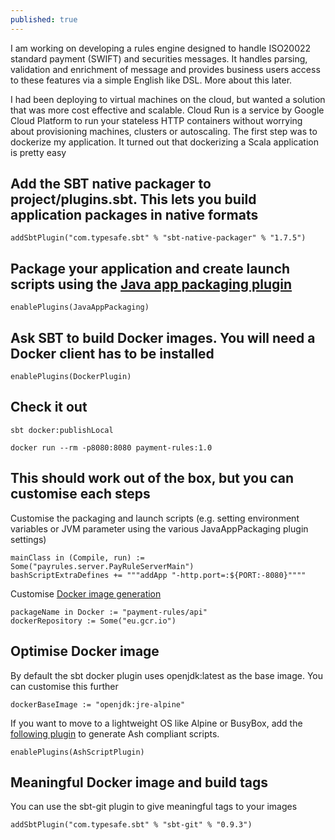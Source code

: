 ```yaml
---
published: true
---
```


I am working on developing a rules engine designed to handle ISO20022 standard payment (SWIFT) and securities messages. It handles parsing, validation and enrichment of message and provides business users access to these features via a simple English like DSL. More about this later.

I had been deploying to virtual machines on the cloud, but wanted a solution that was more cost effective and scalable. Cloud Run is a service by Google Cloud Platform to run your stateless HTTP containers without worrying about provisioning machines, clusters or autoscaling. The first step was to dockerize my application. It turned out that dockerizing a Scala application is pretty easy

## Add the SBT native packager to project/plugins.sbt. This lets you build application packages in native formats
	addSbtPlugin("com.typesafe.sbt" % "sbt-native-packager" % "1.7.5")

## Package your application and create launch scripts using the [Java app packaging plugin](https://sbt-native-packager.readthedocs.io/en/latest/archetypes/java_app/index.html#java-app-plugin)

	enablePlugins(JavaAppPackaging)
    
## Ask SBT to build Docker images. You will need a Docker client has to be installed
 
 	enablePlugins(DockerPlugin)
    
## Check it out

    sbt docker:publishLocal
    
    docker run --rm -p8080:8080 payment-rules:1.0
 
## This should work out of the box, but you can customise each steps

Customise the packaging and launch scripts (e.g. setting environment variables or JVM parameter using the various JavaAppPackaging plugin settings)

	mainClass in (Compile, run) := Some("payrules.server.PayRuleServerMain")
    bashScriptExtraDefines += """addApp "-http.port=:${PORT:-8080}""""

Customise [Docker image generation](https://www.scala-sbt.org/sbt-native-packager/formats/docker.html)

    packageName in Docker := "payment-rules/api"
    dockerRepository := Some("eu.gcr.io")


## Optimise Docker image

By default the sbt docker plugin uses openjdk:latest as the base image. You can customise this further

	dockerBaseImage := "openjdk:jre-alpine"

If you want to move to a lightweight OS like Alpine or BusyBox, add the [following plugin](https://www.scala-sbt.org/sbt-native-packager/latest/api/com/typesafe/sbt/packager/archetypes/scripts/AshScriptPlugin$.html) to generate Ash compliant scripts.

	enablePlugins(AshScriptPlugin)
    
## Meaningful Docker image and build tags

You can use the sbt-git plugin to give meaningful tags to your images

	addSbtPlugin("com.typesafe.sbt" % "sbt-git" % "0.9.3")
